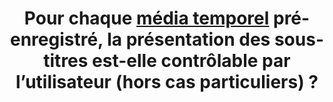---
title: Pour chaque [média temporel](#media-temporel-type-son-video-et-synchronise) pré-enregistré, la présentation des sous-titres est-elle contrôlable par l’utilisateur (hors cas particuliers) ?
---